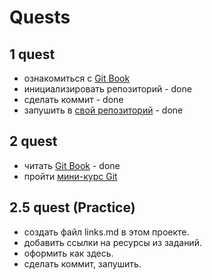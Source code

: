# Quests
## 1 quest
- ознакомиться с [Git Book](https://git-scm.com/book/ru/v2/%D0%9E%D1%81%D0%BD%D0%BE%D0%B2%D1%8B-Git-%D0%A1%D0%BE%D0%B7%D0%B4%D0%B0%D0%BD%D0%B8%D0%B5-Git-%D1%80%D0%B5%D0%BF%D0%BE%D0%B7%D0%B8%D1%82%D0%BE%D1%80%D0%B8%D1%8F)
- инициализировать репозиторий - done
- сделать коммит - done
- запушить в [свой репозиторий](https://github.com/vamperotix/learn-frontend) - done

## 2 quest 
- читать [Git Book](https://git-scm.com/book/ru/v2/%D0%92%D0%B5%D1%82%D0%B2%D0%BB%D0%B5%D0%BD%D0%B8%D0%B5-%D0%B2-Git-%D0%9E-%D0%B2%D0%B5%D1%82%D0%B2%D0%BB%D0%B5%D0%BD%D0%B8%D0%B8-%D0%B2-%D0%B4%D0%B2%D1%83%D1%85-%D1%81%D0%BB%D0%BE%D0%B2%D0%B0%D1%85) - done
- пройти [мини-курс Git](https://githowto.com/ru)

## 2.5 quest (Practice)

- создать файл links.md в этом проекте.
- добавить ссылки на ресурсы из заданий.
- оформить как здесь.
- сделать коммит, запушить.

